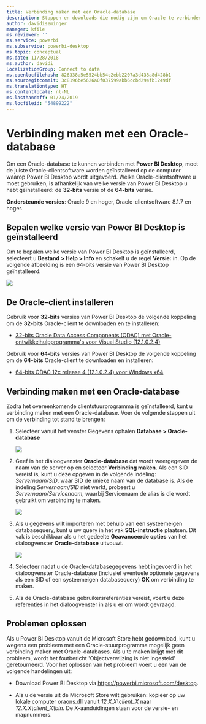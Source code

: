 ```yaml
---
title: Verbinding maken met een Oracle-database
description: Stappen en downloads die nodig zijn om Oracle te verbinden met Power BI Desktop
author: davidiseminger
manager: kfile
ms.reviewer: ''
ms.service: powerbi
ms.subservice: powerbi-desktop
ms.topic: conceptual
ms.date: 11/28/2018
ms.author: davidi
LocalizationGroup: Connect to data
ms.openlocfilehash: 826338a5e5524bb54c2ebb2207a3d438a8d428b1
ms.sourcegitcommit: 3c8196be5626a0f037599abb6ccbd294fb1249df
ms.translationtype: HT
ms.contentlocale: nl-NL
ms.lasthandoff: 01/24/2019
ms.locfileid: "54899222"
---
```

# <a name="connect-to-an-oracle-database"></a>Verbinding maken met een Oracle-database
Om een Oracle-database te kunnen verbinden met **Power BI Desktop**, moet de juiste Oracle-clientsoftware worden geïnstalleerd op de computer waarop Power BI Desktop wordt uitgevoerd. Welke Oracle-clientsoftware u moet gebruiken, is afhankelijk van welke versie van Power BI Desktop u hebt geïnstalleerd: de **32-bits** versie of de **64-bits** versie.

**Ondersteunde versies**: Oracle 9 en hoger, Oracle-clientsoftware 8.1.7 en hoger.

## <a name="determining-which-version-of-power-bi-desktop-is-installed"></a>Bepalen welke versie van Power BI Desktop is geïnstalleerd
Om te bepalen welke versie van Power BI Desktop is geïnstalleerd, selecteert u **Bestand > Help > Info** en schakelt u de regel **Versie:** in. Op de volgende afbeelding is een 64-bits versie van Power BI Desktop geïnstalleerd:

![](media/desktop-connect-oracle-database/connect-oracle-database_1.png)

## <a name="installing-the-oracle-client"></a>De Oracle-client installeren
Gebruik voor **32-bits** versies van Power BI Desktop de volgende koppeling om de **32-bits** Oracle-client te downloaden en te installeren:

* [32-bits Oracle Data Access Components (ODAC) met Oracle-ontwikkelhulpprogramma's voor Visual Studio (12.1.0.2.4)](http://www.oracle.com/technetwork/topics/dotnet/utilsoft-086879.html)

Gebruik voor **64-bits** versies van Power BI Desktop de volgende koppeling om de **64-bits** Oracle-client te downloaden en installeren:

* [64-bits ODAC 12c release 4 (12.1.0.2.4) voor Windows x64](http://www.oracle.com/technetwork/database/windows/downloads/index-090165.html)

## <a name="connect-to-an-oracle-database"></a>Verbinding maken met een Oracle-database
Zodra het overeenkomende clientstuurprogramma is geïnstalleerd, kunt u verbinding maken met een Oracle-database. Voer de volgende stappen uit om de verbinding tot stand te brengen:

1. Selecteer vanuit het venster Gegevens ophalen **Database > Oracle-database**
   
   ![](media/desktop-connect-oracle-database/connect-oracle-database_2.png)
2. Geef in het dialoogvenster **Oracle-database** dat wordt weergegeven de naam van de server op en selecteer **Verbinding maken**. Als een SID vereist is, kunt u deze opgeven in de volgende indeling: *Servernaam/SID*, waar SID de unieke naam van de database is. Als de indeling *Servernaam/SID* niet werkt, probeert u *Servernaam/Servicenaam*, waarbij Servicenaam de alias is die wordt gebruikt om verbinding te maken.
   
   ![](media/desktop-connect-oracle-database/connect-oracle-database_3.png)
3. Als u gegevens wilt importeren met behulp van een systeemeigen databasequery, kunt u uw query in het vak **SQL-instructie** plaatsen. Dit vak is beschikbaar als u het gedeelte **Geavanceerde opties** van het dialoogvenster **Oracle-database** uitvouwt.
   
   ![](media/desktop-connect-oracle-database/connect-oracle-database_4.png)
4. Selecteer nadat u de Oracle-databasegegevens hebt ingevoerd in het dialoogvenster Oracle-database (inclusief eventuele optionele gegevens als een SID of een systeemeigen databasequery) **OK** om verbinding te maken.
5. Als de Oracle-database gebruikersreferenties vereist, voert u deze referenties in het dialoogvenster in als u er om wordt gevraagd.


## <a name="troubleshooting"></a>Problemen oplossen

Als u Power BI Desktop vanuit de Microsoft Store hebt gedownload, kunt u wegens een probleem met een Oracle-stuurprogramma mogelijk geen verbinding maken met Oracle-databases. Als u te maken krijgt met dit probleem, wordt het foutbericht 'Objectverwijzing is niet ingesteld' geretourneerd. Voor het oplossen van het probleem voert u een van de volgende handelingen uit:

* Download Power BI Desktop via https://powerbi.microsoft.com/desktop.

* Als u de versie uit de Microsoft Store wilt gebruiken: kopieer op uw lokale computer oraons.dll vanuit _12.X.X\client_X_ naar _12.X.X\client_X\bin_. De X-aanduidingen staan voor de versie- en mapnummers.
